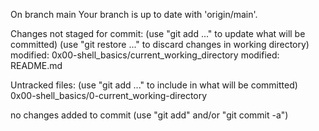 On branch main
Your branch is up to date with 'origin/main'.

Changes not staged for commit:
  (use "git add <file>..." to update what will be committed)
  (use "git restore <file>..." to discard changes in working directory)
	modified:   0x00-shell_basics/current_working_directory
	modified:   README.md

Untracked files:
  (use "git add <file>..." to include in what will be committed)
	0x00-shell_basics/0-current_working-directory

no changes added to commit (use "git add" and/or "git commit -a")
